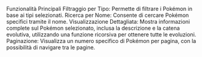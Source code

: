 Funzionalità Principali
Filtraggio per Tipo: Permette di filtrare i Pokémon in base ai tipi selezionati.
Ricerca per Nome: Consente di cercare Pokémon specifici tramite il nome.
Visualizzazione Dettagliata: Mostra informazioni complete sul Pokémon selezionato, inclusa la descrizione e la catena evolutiva, utilizzando una funzione ricorsiva per ottenere tutte le evoluzioni.
Paginazione: Visualizza un numero specifico di Pokémon per pagina, con la possibilità di navigare tra le pagine.
